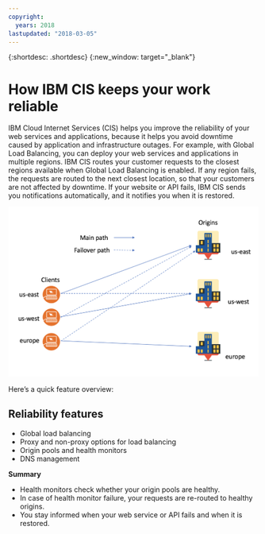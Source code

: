 ```yaml
---
copyright:
  years: 2018
lastupdated: "2018-03-05"
---
```


{:shortdesc: .shortdesc}
{:new_window: target="_blank"}

# How IBM CIS keeps your work reliable

IBM Cloud Internet Services (CIS) helps you improve the reliability of your web services and applications, because it helps you avoid downtime caused by application and infrastructure outages. For example, with Global Load Balancing, you can deploy your web services and applications in multiple regions. IBM CIS routes your customer requests to the closest regions available when Global Load Balancing is enabled. If any region fails, the requests are routed to the next closest location, so that your customers are not affected by downtime. If your website or API fails, IBM CIS sends you notifications automatically, and it notifies you when it is restored.


![reliability-graphic.png](images/reliability-graphic.png)

Here’s a quick feature overview:

## Reliability features

 * Global load balancing 
 * Proxy and non-proxy options for load balancing
 * Origin pools and health monitors
 * DNS management
 
 **Summary**
 
  * Health monitors check whether your origin pools are healthy.
  * In case of health monitor failure, your requests are re-routed to healthy origins.
  * You stay informed when your web service or API fails and when it is restored.
